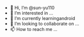 - 👋 Hi, I’m @sun-yu110
- 👀 I’m interested in ...
- 🌱 I’m currently learningandroid
- 💞️ I’m looking to collaborate on ...
- 📫 How to reach me ...

<!---
sun-yu110/sun-yu110 is a ✨ special ✨ repository because its `README.md` (this file) appears on your GitHub profile.
You can click the Preview link to take a look at your changes.
--->
